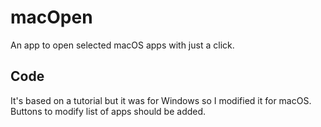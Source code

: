 # macOpen

An app to open selected macOS apps with just a click.

## Code

It's based on a tutorial but it was for Windows so I modified it for macOS. Buttons to modify list of apps should be added.